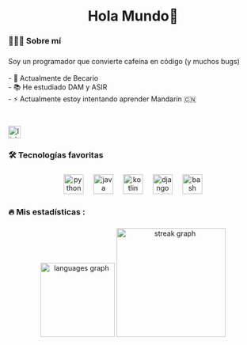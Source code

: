 <h1 align="center">Hola Mundo👋</h1>

###

<h3 align="left">👨🏻‍💻  Sobre mí</h3>

###

<p align="left">Soy un programador que convierte cafeína en código (y muchos bugs)<br><br>- 🔭 Actualmente de Becario<br>- 📚 He estudiado DAM y ASIR<br>- ⚡ Actualmente estoy intentando aprender Mandarín 🇨🇳</p>

###

<br clear="both">

<div align="left">
  <a href="https://www.linkedin.com/in/alberto-jim%C3%A9nez-huertas/" target="_blank">
    <img src="https://img.shields.io/static/v1?message=LinkedIn&logo=linkedin&label=&color=0077B5&logoColor=white&labelColor=&style=plastic" height="25" alt="linkedin logo"  />
  </a>
</div>

###

<h3 align="left">🛠 Tecnologías favoritas</h3>

###

<div align="center">
  <img src="https://cdn.jsdelivr.net/gh/devicons/devicon/icons/python/python-original.svg" height="40" alt="python logo"  />
  <img width="12" />
  <img src="https://cdn.jsdelivr.net/gh/devicons/devicon/icons/java/java-original.svg" height="40" alt="java logo"  />
  <img width="12" />
  <img src="https://cdn.jsdelivr.net/gh/devicons/devicon/icons/kotlin/kotlin-original.svg" height="40" alt="kotlin logo"  />
  <img width="12" />
  <img src="https://cdn.jsdelivr.net/gh/devicons/devicon/icons/django/django-plain.svg" height="40" alt="django logo"  />
  <img width="12" />
  <img src="https://cdn.jsdelivr.net/gh/devicons/devicon/icons/bash/bash-original.svg" height="40" alt="bash logo"  />
</div>

###

<h3 align="left">🔥   Mis estadísticas :</h3>

###

<div align="center">
  <img src="https://github-readme-stats.vercel.app/api/top-langs?username=VLB3R70&locale=es&hide_title=false&layout=compact&card_width=320&langs_count=5&theme=dracula&hide_border=false&order=2" height="150" alt="languages graph"  />
  <img src="https://streak-stats.demolab.com?user=VLB3R70&locale=es&mode=weekly&theme=dark&hide_border=false&border_radius=5&order=3" height="220" alt="streak graph"  />
</div>

###